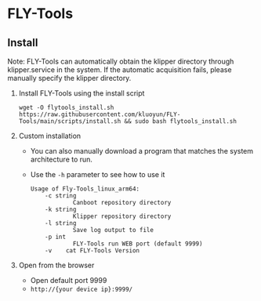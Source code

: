 # FLY-Tools

## Install

Note: FLY-Tools can automatically obtain the klipper directory through klipper.service in the system. If the automatic acquisition fails, please manually specify the klipper directory.

1. Install FLY-Tools using the install script

    ```
    wget -O flytools_install.sh https://raw.githubusercontent.com/kluoyun/FLY-Tools/main/scripts/install.sh && sudo bash flytools_install.sh
    ```

      
2. Custom installation

    * You can also manually download a program that matches the system architecture to run.
    * Use the `-h` parameter to see how to use it

        ```
        Usage of Fly-Tools_linux_arm64:
            -c string
                    Canboot repository directory
            -k string
                    Klipper repository directory
            -l string
                    Save log output to file
            -p int
                    FLY-Tools run WEB port (default 9999)
            -v    cat FLY-Tools Version
        ```

3. Open from the browser

    * Open default port 9999
    * `http://{your device ip}:9999/`

